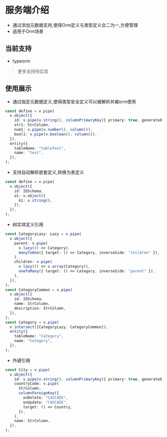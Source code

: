 # 服务端介绍

- 通过添加元数据支持,使得Orm定义与类型定义合二为一,方便管理
- 适用于Orm场景

## 当前支持

- typeorm

> 更多支持待实现

## 使用展示

- 通过指定元数据定义,使得类型安全定义可以被解析并被orm使用

```typescript
const define = v.pipe(
  v.object({
    id: v.pipe(v.string(), columnPrimaryKey({ primary: true, generated: "uuid" })),
    str1: StrColumn,
    num1: v.pipe(v.number(), column()),
    bool1: v.pipe(v.boolean(), column()),
  }),
  entity({
    tableName: "tableTest",
    name: "test",
  }),
);
```

- 支持自动解析嵌套定义,转换为表定义

```typescript
const define = v.pipe(
  v.object({
    id: IDSchema,
    o1: v.object({
      k1: v.string(),
    }),
  }),
);
```

- 树实体定义引用

```typescript
const CategoryLazy: Lazy = v.pipe(
  v.object({
    parent: v.pipe(
      v.lazy(() => Category),
      manyToOne({ target: () => Category, inverseSide: "children" }),
    ),
    children: v.pipe(
      v.lazy(() => v.array(Category)),
      oneToMany({ target: () => Category, inverseSide: "parent" }),
    ),
  }),
);
const CategoryCommon = v.pipe(
  v.object({
    id: IDSchema,
    name: StrColumn,
    description: StrColumn,
  }),
);
const Category = v.pipe(
  v.intersect([CategoryLazy, CategoryCommon]),
  entity({
    tableName: "Category",
    name: "Category",
  }),
);
```

- 外键引用

```typescript
const City = v.pipe(
  v.object({
    id: v.pipe(v.string(), columnPrimaryKey({ primary: true, generated: "uuid" })),
    countryCode: v.pipe(
      StrColumn,
      columnForeignKey({
        onDelete: "CASCADE",
        onUpdate: "CASCADE",
        target: () => Country,
      }),
    ),
    name: StrColumn,
  }),
);
```
